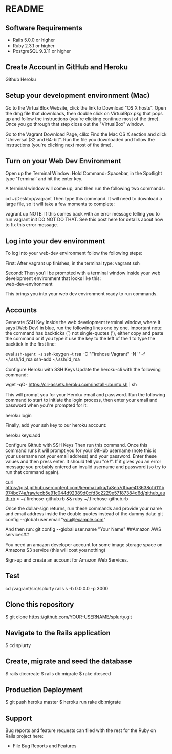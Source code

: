 # README

Software Requirements
------------------------------------------------------------------------------------------------------------------------------
* Rails 5.0.0 or higher
* Ruby 2.3.1 or higher
* PostgreSQL 9.3.11 or higher

Create Account in GitHub and Heroku
------------------------------------------------------------------------------------------------------------------------------
Github
Heroku

Setup your development environment (Mac)
------------------------------------------------------------------------------------------------------------------------------
Go to the VirtualBlox Website, click the link to Download "OS X hosts". Open the dmg file that downloads, then double click on VirtualBpx.pkg that pops up and follow the instructions (you're clicking continue most of the time). Once you go through that step close out the "VirtualBox" window.

Go to the Vagrant Download Page, clikc Find the Mac OS X section and click "Universal (32 and 64-bit". Run the file you downloaded and follow the instructions (you're clicking next most of the time).

Turn on your Web Dev Environment
------------------------------------------------------------------------------------------------------------------------------
Open up the Terminal Window: Hold Command+Spacebar, in the Spotlight type 'Terminal' and hit the enter key.

A terminal window will come up, and then run the following two commands:

cd ~/Desktop/vagrant
Then type this command. It will need to download a large file, so it will take a few moments to complete:

vagrant up
NOTE: If this comes back with an error message telling you to run vagrant init DO NOT DO THAT. See this post here for details about how to fix this error message.

Log into your dev environment
------------------------------------------------------------------------------------------------------------------------------
To log into your web-dev environment follow the following steps:

First: After vagrant up finishes, in the terminal type:
vagrant ssh

Second: Then you'll be prompted with a terminal window inside your web development environment that looks like this:\
web-dev-environment

This brings you into your web dev environment ready to run commands.

Accounts
------------------------------------------------------------------------------------------------------------------------------
Generate SSH Key
Inside the web development terminal window, where it says [Web Dev] in blue, run the following lines one by one. important note: the command has backticks (`) not single-quotes ('), either copy and paste the command or if you type it use the key to the left of the 1 to type the backtick in the first line:

eval `ssh-agent -s`
ssh-keygen -t rsa -C "Firehose Vagrant" -N '' -f ~/.ssh/id_rsa
ssh-add ~/.ssh/id_rsa

Configure Heroku with SSH Keys
Update the heroku-cli with the following command:

wget -qO- https://cli-assets.heroku.com/install-ubuntu.sh | sh

This will prompt you for your Heroku email and password. Run the following command to start to initiate the login process, then enter your email and password when you're prompted for it:

heroku login

Finally, add your ssh key to our heroku account:

heroku keys:add

Configure Github with SSH Keys
Then run this command. Once this command runs it will prompt you for your GitHub username (note this is your username not your email address) and your password. Enter these values and then press enter. It should tell you "ok!". If it gives you an error message you probably entered an invalid username and password (so try to run that command again).

curl https://gist.githubusercontent.com/kenmazaika/fa8ea7dfbae413638cfd111b974bc74a/raw/ecb5e91c044d92389d0cfd3c2229e57187384d6d/github_auth.rb  > ~/.firehose-github.rb && ruby ~/.firehose-github.rb

Once the dollar-sign returns, run these commands and provide your name and email address inside the double quotes instead of the dummy data:
git config --global user.email "you@example.com"

And then run:
git config --global user.name "Your Name"
##Amazon AWS services##

You need an amazon developer account for some image storage space on Amazons S3 service (this will cost you nothing)

Sign-up and create an account for Amazon Web Services. 

Test
------------------------------------------------------------------------------------------------------------------------------
cd /vagrant/src/splurty
rails s -b 0.0.0.0 -p 3000

Clone this repository
------------------------------------------------------------------------------------------------------------------------------
$ git clone https://github.com/YOUR-USERNAME/splurty.git

Navigate to the Rails application
------------------------------------------------------------------------------------------------------------------------------
$ cd splurty

Create, migrate and seed the database
------------------------------------------------------------------------------------------------------------------------------
$ rails db:create
$ rails db:migrate
$ rake db:seed

Production Deployment
------------------------------------------------------------------------------------------------------------------------------
$ git push heroku master
$ heroku run rake db:migrate

Support
------------------------------------------------------------------------------------------------------------------------------
Bug reports and feature requests can filed with the rest for the Ruby on Rails project here:
* File Bug Reports and Features

